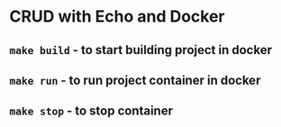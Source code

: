 # CRUD with Echo and Docker

## ```make build``` - to start building project in docker

## ```make run``` - to run project container in docker

## ```make stop``` - to stop container

